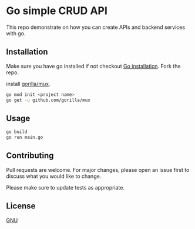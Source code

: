 # Go simple CRUD API

This repo demonstrate on how you can create APIs and backend services with go.

## Installation
Make sure you have go installed if not checkout [Go installation](https://go.dev/doc/install).
Fork the repo.

install [gorilla/mux](https://github.com/gorilla/mux).
```bash
go mod init <project name>
go get -u github.com/gorilla/mux
```

## Usage

```bash
go build
go run main.go
```

## Contributing

Pull requests are welcome. For major changes, please open an issue first
to discuss what you would like to change.

Please make sure to update tests as appropriate.

## License

[GNU](https://www.gnu.org/licenses/old-licenses/gpl-2.0.en.html)
